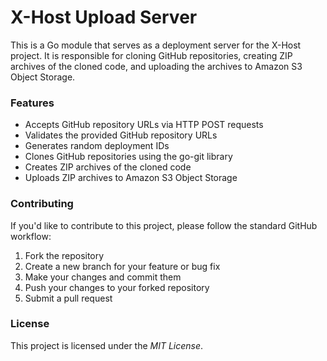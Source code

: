 # X-Host Upload Server

This is a Go module that serves as a deployment server for the X-Host project. It is responsible for cloning GitHub repositories, creating ZIP archives of the cloned code, and uploading the archives to Amazon S3 Object Storage.

### Features

- Accepts GitHub repository URLs via HTTP POST requests
- Validates the provided GitHub repository URLs
- Generates random deployment IDs
- Clones GitHub repositories using the go-git library
- Creates ZIP archives of the cloned code
- Uploads ZIP archives to Amazon S3 Object Storage 

### Contributing

If you'd like to contribute to this project, please follow the standard GitHub workflow:

1. Fork the repository
2. Create a new branch for your feature or bug fix
3. Make your changes and commit them
4. Push your changes to your forked repository
5. Submit a pull request

### License

This project is licensed under the *MIT License*.
